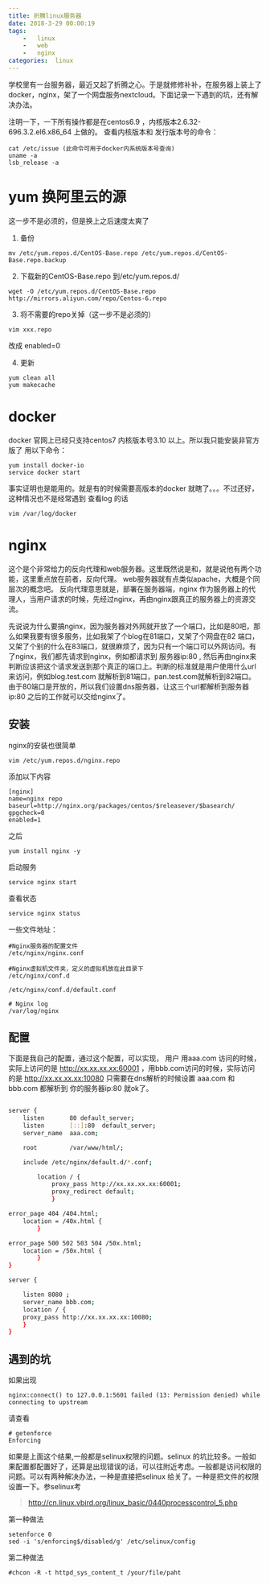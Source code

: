 ```yaml
---
title: 折腾linux服务器 
date: 2018-3-29 00:00:19
tags:
    -   linux
    -   web
    -   nginx
categories:  linux
---
```

学校里有一台服务器，最近又起了折腾之心。于是就修修补补，在服务器上装上了docker，nginx，架了一个网盘服务nextcloud。下面记录一下遇到的坑，还有解决办法。
 
 注明一下，一下所有操作都是在centos6.9 ，内核版本2.6.32-696.3.2.el6.x86_64 上做的。
 查看内核版本和 发行版本号的命令：
 ```
 cat /etc/issue (此命令可用于docker内系统版本号查询)
 uname -a
 lsb_release -a
 ```
# yum 换阿里云的源
这一步不是必须的，但是换上之后速度太爽了
1. 备份 
```
mv /etc/yum.repos.d/CentOS-Base.repo /etc/yum.repos.d/CentOS-Base.repo.backup
```
2. 下载新的CentOS-Base.repo 到/etc/yum.repos.d/

``` stylus
wget -O /etc/yum.repos.d/CentOS-Base.repo http://mirrors.aliyun.com/repo/Centos-6.repo
```

3. 将不需要的repo关掉（这一步不是必须的）

``` stylus
vim xxx.repo
```
改成 enabled=0



4. 更新

``` 
yum clean all
yum makecache
```


# docker
docker 官网上已经只支持centos7 内核版本号3.10  以上。所以我只能安装非官方版了
用以下命令：
```
yum install docker-io
service docker start
```
事实证明也是能用的。就是有的时候需要高版本的docker 就瞎了。。。不过还好，这种情况也不是经常遇到
查看log 的话
```
vim /var/log/docker
```

# nginx
这个是个非常给力的反向代理和web服务器。这里既然说是和，就是说他有两个功能，这里重点放在前者，反向代理。
web服务器就有点类似apache，大概是个同层次的概念吧。
反向代理意思就是，部署在服务器端，nginx 作为服务器上的代理人，当用户请求的时候，先经过nginx，再由nginx跟真正的服务器上的资源交流。

先说说为什么要搞nginx，因为服务器对外网就开放了一个端口，比如是80吧，那么如果我要有很多服务，比如我架了个blog在81端口，又架了个网盘在82 端口，又架了个别的什么在83端口，就很麻烦了，因为只有一个端口可以外网访问。有了nginx，我们都先请求到nginx，例如都请求到 服务器ip:80 , 然后再由nginx来判断应该把这个请求发送到那个真正的端口上。判断的标准就是用户使用什么url来访问，例如blog.test.com 就解析到81端口，pan.test.com就解析到82端口。由于80端口是开放的，所以我们设置dns服务器，让这三个url都解析到服务器ip:80 之后的工作就可以交给nginx了。

## 安装
nginx的安装也很简单

``` 
vim /etc/yum.repos.d/nginx.repo
```
添加以下内容
```
[nginx]
name=nginx repo
baseurl=http://nginx.org/packages/centos/$releasever/$basearch/
gpgcheck=0
enabled=1
```
之后
```
yum install nginx -y
```
启动服务

``` stylus
service nginx start
```
查看状态

``` stylus
service nginx status
```
一些文件地址：

``` stylus
#Nginx服务器的配置文件
/etc/nginx/nginx.conf 

#Nginx虚拟机文件夹，定义的虚拟机放在此目录下
/etc/nginx/conf.d 
 
/etc/nginx/conf.d/default.conf

# Nginx log
/var/log/nginx

```
## 配置
下面是我自己的配置，通过这个配置，可以实现， 用户 用aaa.com 访问的时候，实际上访问的是 http://xx.xx.xx.xx:60001  ，用bbb.com访问的时候，实际访问的是 http://xx.xx.xx.xx:10080 
只需要在dns解析的时候设置 aaa.com 和 bbb.com 都解析到 你的服务器ip:80 就ok了。


``` bash

server {
    listen       80 default_server;
    listen       [::]:80  default_server;
    server_name  aaa.com;

    root         /var/www/html/;

    include /etc/nginx/default.d/*.conf;

        location / {
            proxy_pass http://xx.xx.xx.xx:60001;
            proxy_redirect default;
            }

error_page 404 /404.html;
    location = /40x.html {
        }

error_page 500 502 503 504 /50x.html;
    location = /50x.html {
        }
}

server {

    listen 8080 ;
    server_name bbb.com;
    location / {
    proxy_pass http://xx.xx.xx.xx:10080;
    }
}

```


## 遇到的坑
如果出现
```
nginx:connect() to 127.0.0.1:5601 failed (13: Permission denied) while connecting to upstream
```
请查看
```
# getenforce
Enforcing
```
如果是上面这个结果,一般都是selinux权限的问题。selinux 的坑比较多。一般如果配置都配置好了，还算是出现错误的话，可以往附近考虑。一般都是访问权限的问题。可以有两种解决办法，一种是直接把selinux 给关了。一种是把文件的权限设置一下。参selinux考
> http://cn.linux.vbird.org/linux_basic/0440processcontrol_5.php


第一种做法

``` stylus
setenforce 0
sed -i 's/enforcing$/disabled/g' /etc/selinux/config
```
第二种做法

``` stylus
#chcon -R -t httpd_sys_content_t /your/file/paht
 
```








